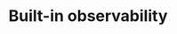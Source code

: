 ---
title: 'Built-in observability'
description: Every Ballerina program is automatically observable by any Open Telemetry tool, giving you complete control and visibility into the code’s behavior and performance.
image: 'images/screenshots-collage-final-image-transparent-v5.png'
---